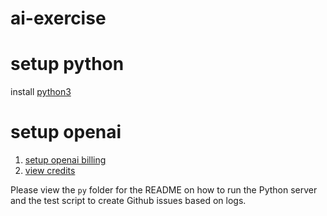 # ai-exercise

setup python
====
install [python3](https://www.python.org/downloads/)

setup openai
====
1. [setup openai billing](https://platform.openai.com/account/billing/overview)
1. [view credits](https://platform.openai.com/account/usage)

Please view the `py` folder for the README on how to run the Python server and the test script to create Github issues based on logs.